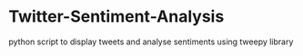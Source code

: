 # Twitter-Sentiment-Analysis
python script to display tweets and analyse sentiments using tweepy library
